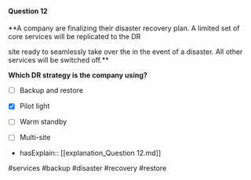 #### Question  12


**A company are finalizing their disaster recovery plan. A limited set of core services will be replicated to the DR

site ready to seamlessly take over the in the event of a disaster. All other services will be switched off.**


**Which DR strategy is the company using?**


- [ ] Backup and restore


- [x] Pilot light


- [ ] Warm standby


- [ ] Multi-site



- hasExplain:: [[explanation_Question  12.md]]

#services #backup #disaster #recovery #restore 